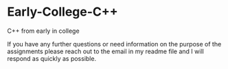 # Early-College-C++
C++ from early in college

If you have any further questions or need information on the purpose of the assignments please reach out to the email in 
my readme file and I will respond as quickly as possible.

